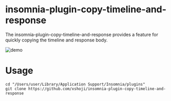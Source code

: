 # insomnia-plugin-copy-timeline-and-response

The insomnia-plugin-copy-timeline-and-response provides a feature for quickly copying the timeline and response body.

![demo](https://github.com/xshoji/insomnia-plugin-copy-timeline-and-response/assets/40511798/7adb6bb4-5e0c-4f04-8dfe-732045b978b3)


# Usage

```
cd "/Users/user/Library/Application Support/Insomnia/plugins"
git clone https://github.com/xshoji/insomnia-plugin-copy-timeline-and-response
```
